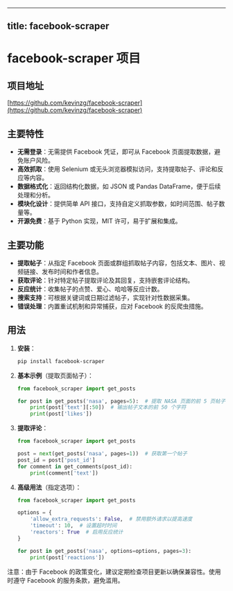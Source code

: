 
---
title: facebook-scraper
---

# facebook-scraper 项目

## 项目地址
[https://github.com/kevinzg/facebook-scraper](https://github.com/kevinzg/facebook-scraper)

## 主要特性
- **无需登录**：无需提供 Facebook 凭证，即可从 Facebook 页面提取数据，避免账户风险。
- **高效抓取**：使用 Selenium 或无头浏览器模拟访问，支持提取帖子、评论和反应等内容。
- **数据格式化**：返回结构化数据，如 JSON 或 Pandas DataFrame，便于后续处理和分析。
- **模块化设计**：提供简单 API 接口，支持自定义抓取参数，如时间范围、帖子数量等。
- **开源免费**：基于 Python 实现，MIT 许可，易于扩展和集成。

## 主要功能
- **提取帖子**：从指定 Facebook 页面或群组抓取帖子内容，包括文本、图片、视频链接、发布时间和作者信息。
- **获取评论**：针对特定帖子提取评论及其回复，支持嵌套评论结构。
- **反应统计**：收集帖子的点赞、爱心、哈哈等反应计数。
- **搜索支持**：可根据关键词或日期过滤帖子，实现针对性数据采集。
- **错误处理**：内置重试机制和异常捕获，应对 Facebook 的反爬虫措施。

## 用法
1. **安装**：
   ```bash
   pip install facebook-scraper
   ```

2. **基本示例**（提取页面帖子）：
   ```python
   from facebook_scraper import get_posts

   for post in get_posts('nasa', pages=5):  # 提取 NASA 页面的前 5 页帖子
       print(post['text'][:50])  # 输出帖子文本的前 50 个字符
       print(post['likes'])
   ```

3. **提取评论**：
   ```python
   from facebook_scraper import get_posts

   post = next(get_posts('nasa', pages=1))  # 获取第一个帖子
   post_id = post['post_id']
   for comment in get_comments(post_id):
       print(comment['text'])
   ```

4. **高级用法**（指定选项）：
   ```python
   from facebook_scraper import get_posts

   options = {
       'allow_extra_requests': False,  # 禁用额外请求以提高速度
       'timeout': 10,  # 设置超时时间
       'reactors': True  # 启用反应统计
   }

   for post in get_posts('nasa', options=options, pages=3):
       print(post['reactions'])
   ```

注意：由于 Facebook 的政策变化，建议定期检查项目更新以确保兼容性。使用时遵守 Facebook 的服务条款，避免滥用。
